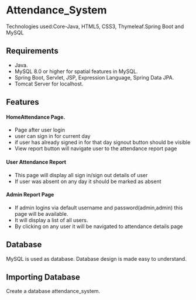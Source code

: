 # Attendance_System

Technologies used:Core-Java, HTML5, CSS3, Thymeleaf.Spring Boot and MySQL

## Requirements

- Java.
- MySQL 8.0 or higher for spatial features in MySQL.
- Spring Boot, Servlet, JSP, Expression Language, Spring Data JPA.
- Tomcat Server for localhost.

## Features

#### HomeAttendance Page.
- Page after user login
- user can sign in for current day
- if user has already signed in for that day signout button should be visible
- View report button will navigate user to the attendance report page
#### User Attendance Report

- This page will display all sign in/sign out details of user
- If user was absent on any day it should be marked as absent

####  Admin Report Page

- If admin logins via default username and password(admin,admin) this page will be available.
- It will display a list of all users.
- By clicking on any user it will be navigated to attendance details page

## Database

MySQL is used as database. Database design is made easy to understand.

## Importing Database

Create a database attendance_system.

